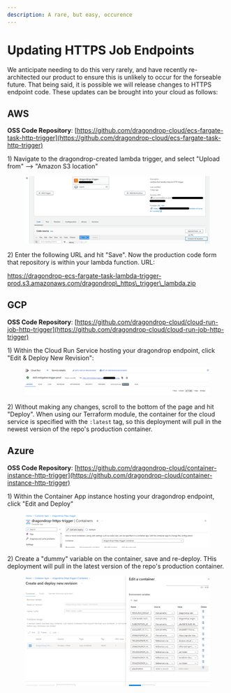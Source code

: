 ```yaml
---
description: A rare, but easy, occurence
---
```


# Updating HTTPS Job Endpoints

We anticipate needing to do this very rarely, and have recently re-architected our product to ensure this is unlikely to occur for the forseable future. That being said, it is possible we will release changes to HTTPS endpoint code. These updates can be brought into your cloud as follows:

## AWS

**OSS Code Repository**: [https://github.com/dragondrop-cloud/ecs-fargate-task-http-trigger](https://github.com/dragondrop-cloud/ecs-fargate-task-http-trigger)

1\) Navigate to the dragondrop-created lambda trigger, and select "Upload from" --> "Amazon S3 location"

<figure><img src="../.gitbook/assets/20230508 Update Lambda Screenshot.png" alt=""><figcaption></figcaption></figure>

2\) Enter the following URL and hit "Save". Now the production code form that repository is within your lambda function. URL:

https://dragondrop-ecs-fargate-task-lambda-trigger-prod.s3.amazonaws.com/dragondrop\_https\_trigger\_lambda.zip

## GCP

**OSS Code Repository**: [https://github.com/dragondrop-cloud/cloud-run-job-http-trigger](https://github.com/dragondrop-cloud/cloud-run-job-http-trigger)

1\) Within the Cloud Run Service hosting your dragondrop endpoint, click "Edit & Deploy New Revision":

<figure><img src="../.gitbook/assets/20230508 Update Cloud Run Service.png" alt=""><figcaption></figcaption></figure>

2\) Without making any changes, scroll to the bottom of the page and hit "Deploy". When using our Terraform module, the container for the cloud service is specified with the `:latest` tag, so this deployment will pull in the newest version of the repo's production container.

## Azure

**OSS Code Repository**: [https://github.com/dragondrop-cloud/container-instance-http-trigger](https://github.com/dragondrop-cloud/container-instance-http-trigger)

1\) Within the Container App instance hosting your dragondrop endpoint, click "Edit and Deploy"

<figure><img src="../.gitbook/assets/image (3).png" alt=""><figcaption></figcaption></figure>

2\) Create a "dummy" variable on the container, save and re-deploy. THis deployment will pull in the latest version of the repo's production container.

<figure><img src="../.gitbook/assets/image (4).png" alt=""><figcaption></figcaption></figure>
